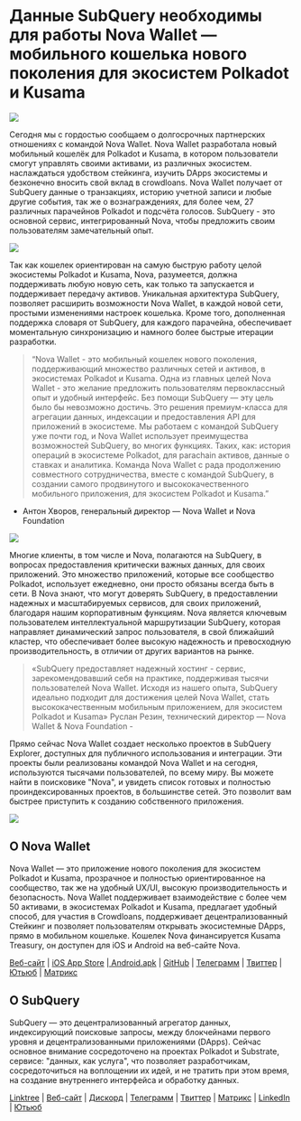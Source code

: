 # Данные SubQuery необходимы для работы Nova Wallet — мобильного кошелька нового поколения для экосистем Polkadot и Kusama

![](https://miro.medium.com/max/1400/1*0HRq9OTOIIvv3Hfz9hE23A.jpeg)

Сегодня мы с гордостью сообщаем о долгосрочных партнерских отношениях с командой Nova Wallet. Nova Wallet разработала новый мобильный кошелёк для Polkadot и Kusama, в котором пользователи смогут управлять своими активами, из различных экосистем. наслаждаться удобством стейкинга, изучить DApps экосистемы и безконечно вносить свой вклад в crowdloans. Nova Wallet получает от SubQuery данные о транзакциях, историю учетной записи и любые другие события, так же о вознаграждениях, для более чем, 27 различных парачейнов Polkadot и подсчёта голосов. SubQuery - это основной сервис, интегрированный Nova, чтобы предложить своим пользователям замечательный опыт.

![](https://miro.medium.com/max/1200/1*5JlnAgpO79q3ayc4oAHD6g.gif)

Так как кошелек ориентирован на самую быструю работу целой экосистемы Polkadot и Kusama, Nova, разумеется, должна поддерживать любую новую сеть, как только та запускается и поддерживает передачу активов. Уникальная архитектура SubQuery, позволяет расширить возможности Nova Wallet, в каждой новой сети, простыми изменениями настроек кошелька.  Кроме того, дополненная поддержка словаря от SubQuery, для каждого парачейна, обеспечивает моментальную синхронизацию и намного более быстрые итерации разработки.
> “Nova Wallet - это мобильный кошелек нового поколения, поддерживающий множество различных сетей и активов, в экосистемах Polkadot и Kusama. Одна из главных целей Nova Wallet - это желание предложить пользователям первоклассный опыт и удобный интерфейс. Без помощи SubQuery — эту цель было бы невозможно достичь. Это решения премиум-класса для агрегации данных, индексации и предоставления API для приложений в экосистеме. Мы работаем с командой SubQuery уже почти год, и Nova Wallet использует преимущества возможностей SubQuery, во многих функциях. Таких, как: история операций в экосистеме Polkadot, для parachain активов, данные о ставках и аналитика. Команда Nova Wallet с рада продолжению совместного сотрудничества, вместе с командой SubQuery, в создании самого продвинутого и высококачественного мобильного приложения, для экосистем Polkadot и Kusama.”

- Антон Хворов, генеральный директор — Nova Wallet и Nova Foundation


![](https://miro.medium.com/max/1400/1*cq6Yyz2LTRul_5TUd9CeqA.png)



Многие клиенты, в том числе и Nova, полагаются на SubQuery, в вопросах предоставления критически важных данных, для своих приложений. Это множество приложений, которые все сообщество Polkadot, использует ежедневно, они просто обязаны всегда быть в сети. В Nova знают, что могут доверять SubQuery, в предоставлении надежных и масштабируемых сервисов, для своих приложений, благодаря нашим корпоративным функциям. Nova является ключевым пользователем интеллектуальной маршрутизации SubQuery, которая направляет динамический запрос пользователя, в свой ближайший кластер, что обеспечивает более высокую надежность и превосходную производительность, в отличии от других вариантов на рынке.
> «SubQuery предоставляет надежный хостинг - сервис, зарекомендовавший себя на практике, поддерживая тысячи пользователей Nova Wallet. Исходя из нашего опыта, SubQuery идеально подходит для достижения целей Nova Wallet, стать высококачественным мобильным приложением, для экосистем Polkadot и Kusama» Руслан Резин, технический директор — Nova Wallet & Nova Foundation -

Прямо сейчас Nova Wallet создает несколько проектов в SubQuery Explorer, доступных для публичного использования и интеграции. Эти проекты были реализованы командой Nova Wallet и на сегодня, используются тысячами пользователей, по всему миру. Вы можете найти в поисковике "Nova", и увидеть список готовых и полностью проиндексированных проектов, в большинстве сетей. Это позволит вам быстрее приступить к созданию собственного приложения.

![](https://miro.medium.com/max/1400/1*8eX2c8rcICZtsJPqcoYJUw.png)

## О Nova Wallet

Nova Wallet — это приложение нового поколения для экосистем Polkadot и Kusama, прозрачное и полностью ориентированное на сообщество, так же на удобный UX/UI, высокую производительность и безопасность. Nova Wallet поддерживает взаимодействие с более чем 50 активами, в экосистемах Polkadot и Kusama, предлагает удобный способ, для участия в Crowdloans, поддерживает децентрализованный Стейкинг и позволяет пользователям открывать экосистемные DApps, прямо в мобильном кошельке. Кошелек Nova финансируется Kusama Treasury, он доступен для iOS и Android на веб-сайте Nova.

[Веб-сайт](https://novawallet.io/) | [iOS App Store](https://novawallet.io/) |[ Android.apk](https://github.com/nova-wallet/nova-wallet-android-releases/releases) |  [GitHub](https://github.com/nova-wallet/)  |  [Телеграмм](https://t.me/novawallet)  |  [Твиттер](https://twitter.com/NovaWalletApp) |  [Ютьюб](https://www.youtube.com/channel/UChoQr3YPETJKKVvhQ0AfV6A) | [Матрикс](https://matrix.to/#/#nova-wallet:matrix.org)

## О SubQuery

SubQuery — это децентрализованный агрегатор данных, индексирующий поисковые запросы, между блокчейнами первого уровня и децентрализованными приложениями (DApps). Сейчас основное внимание сосредоточено на проектах Polkadot и Substrate, сервисе: "данных, как услуга", что позволяет разработчикам, сосредоточиться на воплощении их идей, и не тратить при этом время, на создание внутреннего интерфейса и обработку данных.

[Linktree](https://linktr.ee/subquerynetwork) | [Веб-сайт](https://subquery.network/) | [Дискорд](https://discord.com/invite/78zg8aBSMG) | [Телеграмм](https://t.me/subquerynetwork) | [Твиттер](https://twitter.com/subquerynetwork) | [Матрикс](https://matrix.to/#/#subquery:matrix.org) | [LinkedIn](https://www.linkedin.com/company/subquery) | [Ютьюб](https://www.youtube.com/channel/UCi1a6NUUjegcLHDFLr7CqLw)
